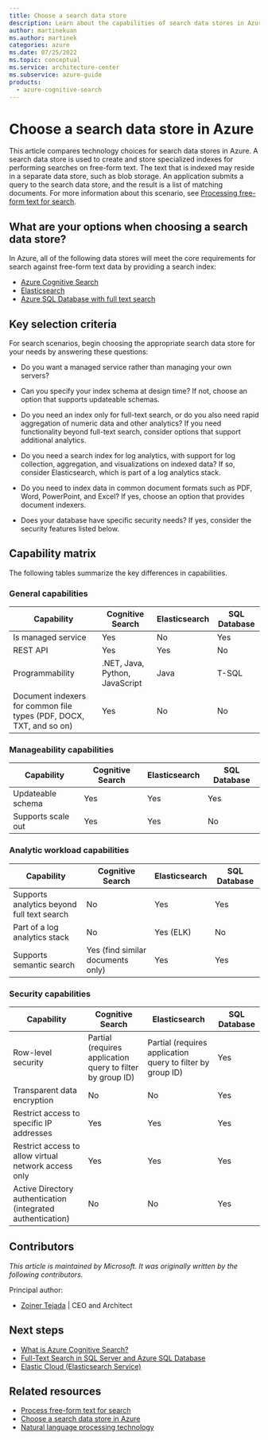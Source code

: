 ```yaml
---
title: Choose a search data store
description: Learn about the capabilities of search data stores in Azure and the key criteria for choosing one that best matches your needs.
author: martinekuan
ms.author: martinek
categories: azure
ms.date: 07/25/2022
ms.topic: conceptual
ms.service: architecture-center
ms.subservice: azure-guide
products: 
  - azure-cognitive-search
---
```


# Choose a search data store in Azure

This article compares technology choices for search data stores in Azure. A search data store is used to create and store specialized indexes for performing searches on free-form text. The text that is indexed may reside in a separate data store, such as blob storage. An application submits a query to the search data store, and the result is a list of matching documents. For more information about this scenario, see [Processing free-form text for search](../scenarios/search.yml).

## What are your options when choosing a search data store?

In Azure, all of the following data stores will meet the core requirements for search against free-form text data by providing a search index:

- [Azure Cognitive Search](/azure/search/search-what-is-azure-search)
- [Elasticsearch](https://azuremarketplace.microsoft.com/marketplace/apps/elastic.ec-azure-pp)
- [Azure SQL Database with full text search](/sql/relational-databases/search/full-text-search)

## Key selection criteria

For search scenarios, begin choosing the appropriate search data store for your needs by answering these questions:

- Do you want a managed service rather than managing your own servers?

- Can you specify your index schema at design time? If not, choose an option that supports updateable schemas.

- Do you need an index only for full-text search, or do you also need rapid aggregation of numeric data and other analytics? If you need functionality beyond full-text search, consider options that support additional analytics.

- Do you need a search index for log analytics, with support for log collection, aggregation, and visualizations on indexed data? If so, consider Elasticsearch, which is part of a log analytics stack.

- Do you need to index data in common document formats such as PDF, Word, PowerPoint, and Excel? If yes, choose an option that provides document indexers.

- Does your database have specific security needs? If yes, consider the security features listed below.

## Capability matrix

The following tables summarize the key differences in capabilities.

### General capabilities

| Capability | Cognitive Search | Elasticsearch | SQL Database |
| --- | --- | --- | --- |
| Is managed service | Yes | No | Yes |
| REST API | Yes | Yes | No |
| Programmability | .NET, Java, Python, JavaScript | Java | T-SQL |
| Document indexers for common file types (PDF, DOCX, TXT, and so on) | Yes | No | No |

### Manageability capabilities

| Capability | Cognitive Search | Elasticsearch | SQL Database |
| --- | --- | --- | --- |
| Updateable schema | Yes | Yes | Yes |
| Supports scale out  | Yes | Yes | No |

### Analytic workload capabilities

| Capability | Cognitive Search | Elasticsearch | SQL Database |
| --- | --- | --- | --- |
| Supports analytics beyond full text search | No | Yes | Yes |
| Part of a log analytics stack | No | Yes (ELK) | No |
| Supports semantic search | Yes (find similar documents only) | Yes | Yes |

### Security capabilities

| Capability | Cognitive Search | Elasticsearch | SQL Database |
| --- | --- | --- | --- |
| Row-level security | Partial (requires application query to filter by group ID) | Partial (requires application query to filter by group ID) | Yes |
| Transparent data encryption | No | No | Yes |
| Restrict access to specific IP addresses | Yes | Yes | Yes |
| Restrict access to allow virtual network access only | Yes | Yes | Yes |
| Active Directory authentication (integrated authentication) | No | No | Yes |

## Contributors

*This article is maintained by Microsoft. It was originally written by the following contributors.*

Principal author:

- [Zoiner Tejada](https://www.linkedin.com/in/zoinertejada) | CEO and Architect

## Next steps

- [What is Azure Cognitive Search?](/azure/search/search-what-is-azure-search)
- [Full-Text Search in SQL Server and Azure SQL Database](/sql/relational-databases/search/full-text-search)
- [Elastic Cloud (Elasticsearch Service)](https://azuremarketplace.microsoft.com/marketplace/apps/elastic.ec-azure-pp)

## Related resources

- [Process free-form text for search](../scenarios/search.yml)
- [Choose a search data store in Azure](../technology-choices/search-options.md)
- [Natural language processing technology](../technology-choices/natural-language-processing.yml)
